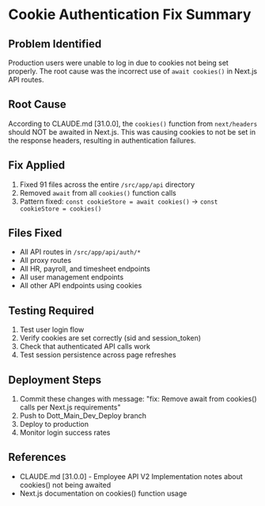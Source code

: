 # Cookie Authentication Fix Summary

## Problem Identified
Production users were unable to log in due to cookies not being set properly. The root cause was the incorrect use of `await cookies()` in Next.js API routes.

## Root Cause
According to CLAUDE.md [31.0.0], the `cookies()` function from `next/headers` should NOT be awaited in Next.js. This was causing cookies to not be set in the response headers, resulting in authentication failures.

## Fix Applied
1. Fixed 91 files across the entire `/src/app/api` directory
2. Removed `await` from all `cookies()` function calls
3. Pattern fixed: `const cookieStore = await cookies()` → `const cookieStore = cookies()`

## Files Fixed
- All API routes in `/src/app/api/auth/*`
- All proxy routes
- All HR, payroll, and timesheet endpoints
- All user management endpoints
- All other API endpoints using cookies

## Testing Required
1. Test user login flow
2. Verify cookies are set correctly (sid and session_token)
3. Check that authenticated API calls work
4. Test session persistence across page refreshes

## Deployment Steps
1. Commit these changes with message: "fix: Remove await from cookies() calls per Next.js requirements"
2. Push to Dott_Main_Dev_Deploy branch
3. Deploy to production
4. Monitor login success rates

## References
- CLAUDE.md [31.0.0] - Employee API V2 Implementation notes about cookies() not being awaited
- Next.js documentation on cookies() function usage